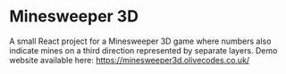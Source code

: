 # Minesweeper 3D

A small React project for a Minesweeper 3D game where numbers also indicate mines on a third direction represented by separate layers.
Demo website available here: https://minesweeper3d.olivecodes.co.uk/
